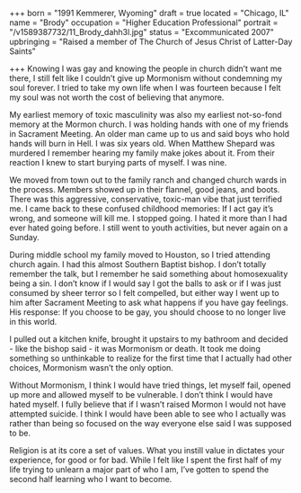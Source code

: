 +++
born = "1991 Kemmerer, Wyoming"
draft = true
located = "Chicago, IL"
name = "Brody"
occupation = "Higher Education Professional"
portrait = "/v1589387732/11_Brody_dahh3l.jpg"
status = "Excommunicated 2007"
upbringing = "Raised a member of The Church of Jesus Christ of Latter-Day Saints"

+++
Knowing I was gay and knowing the people in church didn’t want me there, I still felt like I couldn’t give up Mormonism without condemning my soul forever. I tried to take my own life when I was fourteen because I felt my soul was not worth the cost of believing that anymore.

My earliest memory of toxic masculinity was also my earliest not-so-fond memory at the Mormon church. I was holding hands with one of my friends in Sacrament Meeting. An older man came up to us and said boys who hold hands will burn in Hell. I was six years old. When Matthew Shepard was murdered I remember hearing my family make jokes about it. From their reaction I knew to start burying parts of myself. I was nine.

We moved from town out to the family ranch and changed church wards in the process. Members showed up in their flannel, good jeans, and boots. There was this aggressive, conservative, toxic-man vibe that just terrified me. I came back to these confused childhood memories: If I act gay it’s wrong, and someone will kill me. I stopped going. I hated it more than I had ever hated going before. I still went to youth activities, but never again on a Sunday.

During middle school my family moved to Houston, so I tried attending church again. I had this almost Southern Baptist bishop. I don’t totally remember the talk, but I remember he said something about homosexuality being a sin. I don’t know if I would say I got the balls to ask or if I was just consumed by sheer terror so I felt compelled, but either way I went up to him after Sacrament Meeting to ask what happens if you have gay feelings. His response: If you choose to be gay, you should choose to no longer live in this world.

I pulled out a kitchen knife, brought it upstairs to my bathroom and decided - like the bishop said - it was Mormonism or death. It took me doing something so unthinkable to realize for the first time that I actually had other choices, Mormonism wasn’t the only option.

Without Mormonism, I think I would have tried things, let myself fail, opened up more and allowed myself to be vulnerable. I don’t think I would have hated myself. I fully believe that if I wasn’t raised Mormon I would not have attempted suicide. I think I would have been able to see who I actually was rather than being so focused on the way everyone else said I was supposed to be.

Religion is at its core a set of values. What you instill value in dictates your experience, for good or for bad. While I felt like I spent the first half of my life trying to unlearn a major part of who I am, I’ve gotten to spend the second half learning who I want to become.